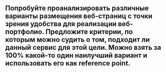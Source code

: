 ## Попробуйте проанализировать различные варианты размещения веб-страниц с точки зрения удобства для реализации веб-портфолио. Предложите критерии, по которым можно судить о том, подходит ли данный сервис для этой цели. Можно взять за 100% какой-то один наилучший вариант и использовать его как reference point.
